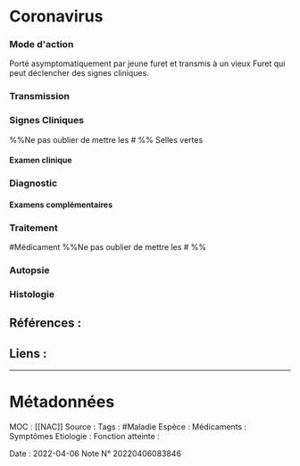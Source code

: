 # Coronavirus
### Mode d'action
Porté asymptomatiquement par jeune furet et transmis à un vieux Furet qui peut déclencher des signes cliniques.
### Transmission
### Signes Cliniques
%%Ne pas oublier de mettre les # %%
Selles vertes 
#### Examen clinique
### Diagnostic
#### Examens complémentaires
### Traitement
#Médicament 
%%Ne pas oublier de mettre les # %% 
### Autopsie
### Histologie

## Références :
>
 

## Liens :



***

# Métadonnées
MOC : [[NAC]]
Source :
Tags : #Maladie 
	Espèce :
	Médicaments :
	Symptômes
	Etiologie :
	Fonction atteinte :
	
Date : 2022-04-06
Note N° 20220406083846